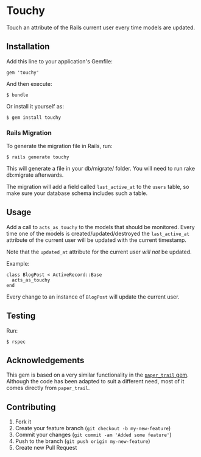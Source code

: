 # Touchy

Touch an attribute of the Rails current user every time models are updated.

## Installation

Add this line to your application's Gemfile:

    gem 'touchy'

And then execute:

    $ bundle

Or install it yourself as:

    $ gem install touchy

### Rails Migration

To generate the migration file in Rails, run:

    $ rails generate touchy

This will generate a file in your db/migrate/ folder. You will need to run rake db:migrate afterwards.

The migration will add a field called `last_active_at` to the `users` table, so make sure your database schema includes such a table.

## Usage

Add a call to `acts_as_touchy` to the models that should be monitored. Every time one of the models is created/updated/destroyed the `last_active_at` attribute of the current user will be updated with the current timestamp.

Note that the `updated_at` attribute for the current user *will not* be updated.

Example:

    class BlogPost < ActiveRecord::Base
      acts_as_touchy
    end

Every change to an instance of `BlogPost` will update the current user.

## Testing

Run:

    $ rspec

## Acknowledgements

This gem is based on a very similar functionality in the [`paper_trail` gem](https://github.com/airblade/paper_trail).
Although the code has been adapted to suit a different need, most of it comes directly from `paper_trail`.

## Contributing

1. Fork it
2. Create your feature branch (`git checkout -b my-new-feature`)
3. Commit your changes (`git commit -am 'Added some feature'`)
4. Push to the branch (`git push origin my-new-feature`)
5. Create new Pull Request
